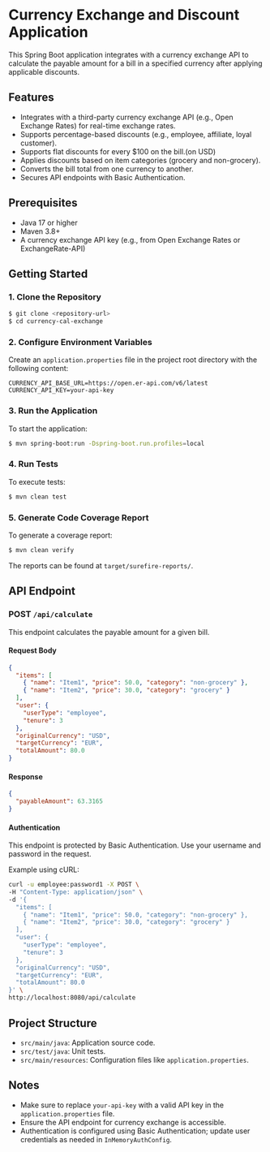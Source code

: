# Currency Exchange and Discount Application

This Spring Boot application integrates with a currency exchange API to calculate the payable amount for a bill in a specified currency after applying applicable discounts.

## Features
- Integrates with a third-party currency exchange API (e.g., Open Exchange Rates) for real-time exchange rates.
- Supports percentage-based discounts (e.g., employee, affiliate, loyal customer).
- Supports flat discounts for every $100 on the bill.(on USD)
- Applies discounts based on item categories (grocery and non-grocery).
- Converts the bill total from one currency to another.
- Secures API endpoints with Basic Authentication.

## Prerequisites
- Java 17 or higher
- Maven 3.8+
- A currency exchange API key (e.g., from Open Exchange Rates or ExchangeRate-API)

## Getting Started

### 1. Clone the Repository
```bash
$ git clone <repository-url>
$ cd currency-cal-exchange
```

### 2. Configure Environment Variables
Create an `application.properties` file in the project root directory with the following content:
```env
CURRENCY_API_BASE_URL=https://open.er-api.com/v6/latest
CURRENCY_API_KEY=your-api-key
```

### 3. Run the Application
To start the application:
```bash
$ mvn spring-boot:run -Dspring-boot.run.profiles=local
```

### 4. Run Tests
To execute tests:
```bash
$ mvn clean test
```

### 5. Generate Code Coverage Report
To generate a coverage report:
```bash
$ mvn clean verify
```
The reports can be found at `target/surefire-reports/`.

## API Endpoint

### POST `/api/calculate`
This endpoint calculates the payable amount for a given bill.

#### Request Body
```json
{
  "items": [
    { "name": "Item1", "price": 50.0, "category": "non-grocery" },
    { "name": "Item2", "price": 30.0, "category": "grocery" }
  ],
  "user": {
    "userType": "employee",
    "tenure": 3
  },
  "originalCurrency": "USD",
  "targetCurrency": "EUR",
  "totalAmount": 80.0
}
```

#### Response
```json
{
  "payableAmount": 63.3165
}
```

#### Authentication
This endpoint is protected by Basic Authentication. Use your username and password in the request.

Example using cURL:
```bash
curl -u employee:password1 -X POST \
-H "Content-Type: application/json" \
-d '{
  "items": [
    { "name": "Item1", "price": 50.0, "category": "non-grocery" },
    { "name": "Item2", "price": 30.0, "category": "grocery" }
  ],
  "user": {
    "userType": "employee",
    "tenure": 3
  },
  "originalCurrency": "USD",
  "targetCurrency": "EUR",
  "totalAmount": 80.0
}' \
http://localhost:8080/api/calculate
```

## Project Structure
- `src/main/java`: Application source code.
- `src/test/java`: Unit tests.
- `src/main/resources`: Configuration files like `application.properties`.

## Notes
- Make sure to replace `your-api-key` with a valid API key in the `application.properties` file.
- Ensure the API endpoint for currency exchange is accessible.
- Authentication is configured using Basic Authentication; update user credentials as needed in `InMemoryAuthConfig`.



